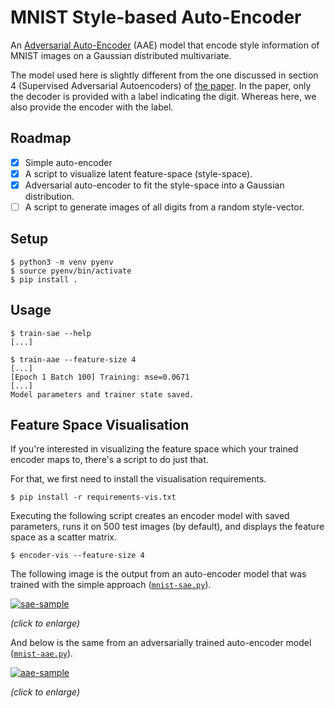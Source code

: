 # MNIST Style-based Auto-Encoder

An [Adversarial Auto-Encoder][aae] (AAE) model that encode style information of
MNIST images on a Gaussian distributed multivariate.

The model used here is slightly different from the one discussed in section 4
(Supervised Adversarial Autoencoders) of [the paper][aae]. In the paper, only
the decoder is provided with a label indicating the digit. Whereas here, we
also provide the encoder with the label.

[aae]: https://arxiv.org/abs/1511.05644

## Roadmap

- [x] Simple auto-encoder
- [x] A script to visualize latent feature-space (style-space).
- [x] Adversarial auto-encoder to fit the style-space into a Gaussian distribution.
- [ ] A script to generate images of all digits from a random style-vector.

## Setup

```
$ python3 -m venv pyenv
$ source pyenv/bin/activate
$ pip install .
```

## Usage

```
$ train-sae --help
[...]
```

```
$ train-aae --feature-size 4
[...]
[Epoch 1 Batch 100] Training: mse=0.0671
[...]
Model parameters and trainer state saved.
```

## Feature Space Visualisation

If you're interested in visualizing the feature space which your trained
encoder maps to, there's a script to do just that.

For that, we first need to install the visualisation requirements.

```
$ pip install -r requirements-vis.txt
```

Executing the following script creates an encoder model with saved parameters,
runs it on 500 test images (by default), and displays the feature space as a
scatter matrix.

```
$ encoder-vis --feature-size 4
```

The following image is the output from an auto-encoder model that was trained
with the simple approach ([`mnist-sae.py`](./mnist-sae.py)).

[![sae-sample](https://i.imgur.com/fBaF6tcl.png)](https://i.imgur.com/fBaF6tc.png)

_(click to enlarge)_

And below is the same from an adversarially trained auto-encoder model
([`mnist-aae.py`](./mnist-aae.py)).

[![aae-sample](https://i.imgur.com/pI3iQyBl.png)](https://i.imgur.com/pI3iQyB.png)

_(click to enlarge)_
